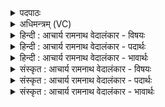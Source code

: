 <details><summary>पदपाठः</summary>

सः꣢। नः꣣। महा꣢न्। अ꣣निमानः꣢। अ꣣। निमानः꣢। धू꣣म꣡के꣢तुः। धू꣣म꣢। के꣣तुः। पु꣣रुश्चन्द्रः। पु꣣रु। चन्द्रः꣢। धि꣣ये꣢। वा꣡जा꣢꣯य। हि꣡न्वतु। १६६४।
</details>

<details><summary>अधिमन्त्रम् (VC)</summary>

- अग्निः
- शुनःशेप  आजीगर्तिः
- गायत्री
- षड्जः
</details>

<details><summary>हिन्दी : आचार्य रामनाथ वेदालंकार - विषयः</summary>

अब परमात्मा के गुणों का वर्णन करते हुए उससे प्रार्थना करते हैं।
</details>

<details><summary>हिन्दी : आचार्य रामनाथ वेदालंकार - पदार्थः</summary>

पदार्थान्वयभाषाः -  (सः)वह प्रसिद्ध, (महान्)गुणों में महान्, (अनिमानः)देश और काल से असीमित, (धूमकेतुः)फहराती हुई ओ३म् की ध्वजावाला, (पुरुश्चन्द्रः)बहुत आह्लाददायक अग्रनायक परमेश्वर(नः)हमें(धिये)ज्ञान और कर्म के लिए तथा(वाजाय)बल के लिए(हिन्वतु)प्रेरित करे ॥२॥
</details>

<details><summary>हिन्दी : आचार्य रामनाथ वेदालंकार - भावार्थः</summary>

भावार्थभाषाः -  सच्ची परमात्मा की स्तुति वही है,जिससे मनुष्य ज्ञान कमाने,बल सञ्चित करने तथा पुरुषार्थ करने के लिए प्रेरणा प्राप्त करता है ॥२॥
</details>

<details><summary>संस्कृत : आचार्य रामनाथ वेदालंकार - विषयः</summary>

अथ परमात्मगुणान् वर्णयन् तं प्रार्थयते।
</details>

<details><summary>संस्कृत : आचार्य रामनाथ वेदालंकार - पदार्थः</summary>

पदार्थान्वयभाषाः -  (सः)असौ प्रसिद्धः, (महान्)महागुणः(अनिमानः)देशेन कालेन च अपरिच्छिन्नः, (धूमकेतुः)दोधूयमान ओंकारध्वजः(पुरुश्चन्द्रः)बह्वाह्लादकः।[अत्र‘ह्रस्वाच्चन्द्रोत्तरपदे मन्त्रे’। अ० ६।१।१५१ अनेन सुडागमः।] (अग्निः)अग्रणीः परमेश्वरः(नः)अस्मान्(धिये)ज्ञानसम्पादनाय कर्मकरणाय च(वाजाय)बलसंचयाय च(हिन्वतु)प्रेरयतु ॥२॥२
</details>

<details><summary>संस्कृत : आचार्य रामनाथ वेदालंकार - भावार्थः</summary>

भावार्थभाषाः -  सत्या परमात्मस्तुतिः सैव यया मनुष्यो ज्ञानार्जनाय बलसंचयाय पुरुषार्थाय च प्रेरणां प्राप्नोति ॥२॥
</details>